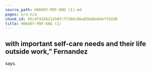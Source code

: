 ```yaml
---
source_path: H06XKY-PDF-ENG (1).md
pages: n/a-n/a
chunk_id: 95cdf916b21e50fcf7366c0ba85bd8e04effd2d8
title: H06XKY-PDF-ENG (1)
---
```

## with important self-care needs and their life outside work,” Fernandez

says.
